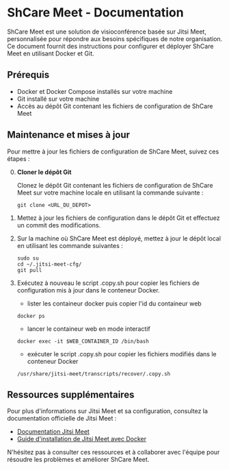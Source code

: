 # ShCare Meet - Documentation

ShCare Meet est une solution de visioconférence basée sur Jitsi Meet, personnalisée pour répondre aux besoins spécifiques de notre organisation. Ce document fournit des instructions pour configurer et déployer ShCare Meet en utilisant Docker et Git.

## Prérequis

- Docker et Docker Compose installés sur votre machine
- Git installé sur votre machine
- Accès au dépôt Git contenant les fichiers de configuration de ShCare Meet

## Maintenance et mises à jour

Pour mettre à jour les fichiers de configuration de ShCare Meet, suivez ces étapes :

0. **Cloner le dépôt Git**

   Clonez le dépôt Git contenant les fichiers de configuration de ShCare Meet sur votre machine locale en utilisant la commande suivante :

   ```shell
   git clone <URL_DU_DEPOT>
   ```

1. Mettez à jour les fichiers de configuration dans le dépôt Git et effectuez un commit des modifications.

2. Sur la machine où ShCare Meet est déployé, mettez à jour le dépôt local en utilisant les commande suivantes :

   ```shell
   sudo su
   cd ~/.jitsi-meet-cfg/
   git pull
   ```

3. Exécutez à nouveau le script .copy.sh pour copier les fichiers de configuration mis à jour dans le conteneur Docker.
   - lister les containeur docker puis copier l'id du containeur web
   ```shell
   docker ps
   ```
   - lancer le containeur web en mode interactif
   ```shell
   docker exec -it $WEB_CONTAINER_ID /bin/bash
   ```
   - exécuter le script .copy.sh pour copier les fichiers modifiés dans le conteneur Docker
   ```shell
   /usr/share/jitsi-meet/transcripts/recover/.copy.sh
   ```

## Ressources supplémentaires

Pour plus d'informations sur Jitsi Meet et sa configuration, consultez la documentation officielle de Jitsi Meet :

- [Documentation Jitsi Meet](https://jitsi.github.io/handbook/docs/intro)
- [Guide d'installation de Jitsi Meet avec Docker](https://jitsi.github.io/handbook/docs/devops-guide/devops-guide-docker)

N'hésitez pas à consulter ces ressources et à collaborer avec l'équipe pour résoudre les problèmes et améliorer ShCare Meet.
